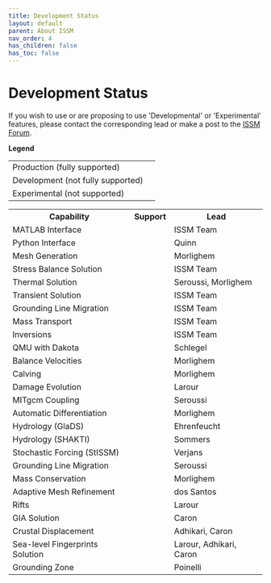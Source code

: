 ```yaml
---
title: Development Status
layout: default
parent: About ISSM
nav_order: 4
has_children: false
has_toc: false
---
```


# Development Status

If you wish to use or are proposing to use 'Developmental' or 'Experimental' features, please contact the corresponding lead or make a post to the <a href="https://issm.ess.uci.edu/forum" target="_blank">ISSM Forum</a>.

**Legend**
<table>
	<tr>
		<td>Production (fully supported)</td>
		<td class="dev-status-prod"></td>
	</tr>
	<tr>
		<td>Development (not fully supported)</td>
		<td class="dev-status-dev"></td>
	</tr>
	<tr>
		<td>Experimental (not supported)</td>
		<td class="dev-status-exp"></td>
	</tr>
</table>

<table>
	<tr>
		<th>Capability</th>
		<th>Support</th>
		<th>Lead</th>
	</tr>
	<tr>
		<td>MATLAB Interface</td>
		<td class="dev-status-prod"></td>
		<td>ISSM Team</td>
	</tr>
	<tr>
		<td>Python Interface</td>
		<td class="dev-status-prod"></td>
		<td>Quinn</td>
	</tr>
	<tr>
		<td>Mesh Generation</td>
		<td class="dev-status-prod"></td>
		<td>Morlighem</td>
	</tr>
	<tr>
		<td>Stress Balance Solution</td>
		<td class="dev-status-prod"></td>
		<td>ISSM Team</td>
	</tr>
	<tr>
		<td>Thermal Solution</td>
		<td class="dev-status-prod"></td>
		<td>Seroussi, Morlighem</td>
	</tr>
	<tr>
		<td>Transient Solution</td>
		<td class="dev-status-prod"></td>
		<td>ISSM Team</td>
	</tr>
	<tr>
		<td>Grounding Line Migration</td>
		<td class="dev-status-prod"></td>
		<td>ISSM Team</td>
	</tr>
	<tr>
		<td>Mass Transport</td>
		<td class="dev-status-prod"></td>
		<td>ISSM Team</td>
	</tr>
	<tr>
		<td>Inversions</td>
		<td class="dev-status-prod"></td>
		<td>ISSM Team</td>
	</tr>
	<tr>
		<td>QMU with Dakota</td>
		<td class="dev-status-prod"></td>
		<td>Schlegel</td>
	</tr>
	<tr>
		<td>Balance Velocities</td>
		<td class="dev-status-dev"></td>
		<td>Morlighem</td>
	</tr>
	<tr>
		<td>Calving</td>
		<td class="dev-status-dev"></td>
		<td>Morlighem</td>
	</tr>
	<tr>
		<td>Damage Evolution</td>
		<td class="dev-status-dev"></td>
		<td>Larour</td>
	</tr>
	<tr>
		<td>MITgcm Coupling</td>
		<td class="dev-status-dev"></td>
		<td>Seroussi</td>
	</tr>
	<tr>
		<td>Automatic Differentiation</td>
		<td class="dev-status-dev"></td>
		<td>Morlighem</td>
	</tr>
	<tr>
		<td>Hydrology (GlaDS)</td>
		<td class="dev-status-dev"></td>
		<td>Ehrenfeucht</td>
	</tr>
	<tr>
		<td>Hydrology (SHAKTI)</td>
		<td class="dev-status-dev"></td>
		<td>Sommers</td>
	</tr>
	<tr>
		<td>Stochastic Forcing (StISSM)</td>
		<td class="dev-status-dev"></td>
		<td>Verjans</td>
	</tr>
	<tr>
		<td>Grounding Line Migration</td>
		<td class="dev-status-exp"></td>
		<td>Seroussi</td>
	</tr>
	<tr>
		<td>Mass Conservation</td>
		<td class="dev-status-exp"></td>
		<td>Morlighem</td>
	</tr>
	<tr>
		<td>Adaptive Mesh Refinement</td>
		<td class="dev-status-exp"></td>
		<td>dos Santos</td>
	</tr>
	<tr>
		<td>Rifts</td>
		<td class="dev-status-exp"></td>
		<td>Larour</td>
	</tr>
	<tr>
		<td>GIA Solution</td>
		<td class="dev-status-exp"></td>
		<td>Caron</td>
	</tr>
	<tr>
		<td>Crustal Displacement</td>
		<td class="dev-status-exp"></td>
		<td>Adhikari, Caron</td>
	</tr>
	<tr>
		<td>Sea-level Fingerprints Solution</td>
		<td class="dev-status-exp"></td>
		<td>Larour, Adhikari, Caron</td>
	</tr>
	<tr>
		<td>Grounding Zone</td>
		<td class="dev-status-exp"></td>
		<td>Poinelli</td>
	</tr>
</table>
